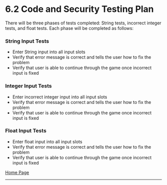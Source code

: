 # 6.2 Code and Security Testing Plan

There will be three phases of tests completed: String tests, incorrect integer tests, and float tests. Each phase will be completed as follows: 

### String Input Tests

-	Enter String input into all input slots
-	Verify that error message is correct and tells the user how to fix the problem
-	Verify that user is able to continue through the game once incorrect input is fixed 

### Integer Input Tests

-	Enter incorrect integer input into all input slots
-	Verify that error message is correct and tells the user how to fix the problem
-	Verify that user is able to continue through the game once incorrect input is fixed 

### Float Input Tests

-	Enter float input into all input slots
-	Verify that error message is correct and tells the user how to fix the problem
-	Verify that user is able to continue through the game once incorrect input is fixed 

[Home Page](https://github.com/SirRexOfRider/CYBR404-UNK-Oregon-Trail/tree/main)
<hr>
